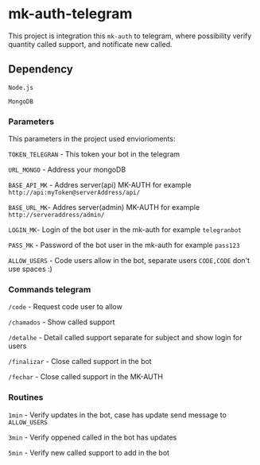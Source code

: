 # mk-auth-telegram

This project is integration this  `mk-auth` to telegram, where possibility verify quantity called support, and notificate new called.

## Dependency
`Node.js`

`MongoDB`

### Parameters
This parameters in the project used enviorioments:

`TOKEN_TELEGRAN` - This token your bot in the telegram

`URL_MONGO` - Address your mongoDB

`BASE_API_MK` - Addres server(api) MK-AUTH for example `http://api:myToken@serverAddress/api/`

`BASE_URL_MK`- Addres server(admin) MK-AUTH for example `http://serveraddress/admin/`

`LOGIN_MK`- Login of the bot user in the mk-auth for example `telegranbot`

`PASS_MK` - Password of the bot user in the mk-auth for example `pass123`

`ALLOW_USERS` - Code users allow in the bot, separate users `CODE,CODE` don't use spaces :)

### Commands telegram
`/code` - Request code user to allow

`/chamados` - Show called support

`/detalhe` - Detail called support separate for subject and show login for users

`/finalizar` - Close called support in the bot

`/fechar` - Close called support in the MK-AUTH

### Routines
`1min` - Verify updates in the bot, case has update send message to `ALLOW_USERS`

`3min` - Verify oppened called in the bot has updates

`5min` - Verify new called support to add in the bot
